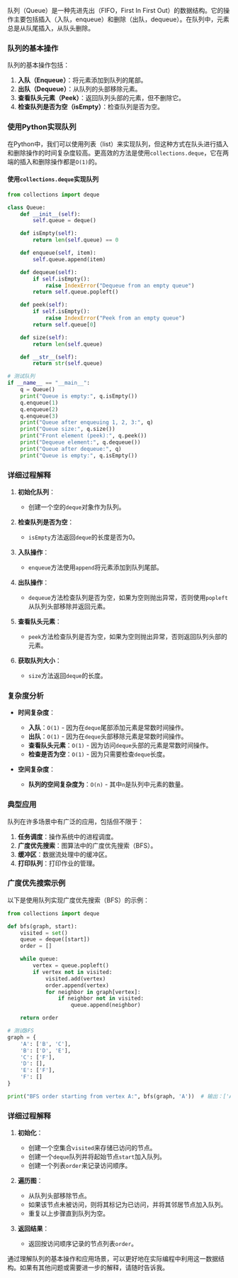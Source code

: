队列（Queue）是一种先进先出（FIFO，First In First Out）的数据结构。它的操作主要包括插入（入队，enqueue）和删除（出队，dequeue）。在队列中，元素总是从队尾插入，从队头删除。

### 队列的基本操作

队列的基本操作包括：
1. **入队（Enqueue）**：将元素添加到队列的尾部。
2. **出队（Dequeue）**：从队列的头部移除元素。
3. **查看队头元素（Peek）**：返回队列头部的元素，但不删除它。
4. **检查队列是否为空（isEmpty）**：检查队列是否为空。

### 使用Python实现队列

在Python中，我们可以使用列表（list）来实现队列，但这种方式在队头进行插入和删除操作的时间复杂度较高。更高效的方法是使用`collections.deque`，它在两端的插入和删除操作都是`O(1)`的。

#### 使用`collections.deque`实现队列

```python
from collections import deque

class Queue:
    def __init__(self):
        self.queue = deque()

    def isEmpty(self):
        return len(self.queue) == 0

    def enqueue(self, item):
        self.queue.append(item)

    def dequeue(self):
        if self.isEmpty():
            raise IndexError("Dequeue from an empty queue")
        return self.queue.popleft()

    def peek(self):
        if self.isEmpty():
            raise IndexError("Peek from an empty queue")
        return self.queue[0]

    def size(self):
        return len(self.queue)

    def __str__(self):
        return str(self.queue)

# 测试队列
if __name__ == "__main__":
    q = Queue()
    print("Queue is empty:", q.isEmpty())
    q.enqueue(1)
    q.enqueue(2)
    q.enqueue(3)
    print("Queue after enqueuing 1, 2, 3:", q)
    print("Queue size:", q.size())
    print("Front element (peek):", q.peek())
    print("Dequeue element:", q.dequeue())
    print("Queue after dequeue:", q)
    print("Queue is empty:", q.isEmpty())
```

### 详细过程解释

1. **初始化队列**：
   - 创建一个空的`deque`对象作为队列。

2. **检查队列是否为空**：
   - `isEmpty`方法返回`deque`的长度是否为0。

3. **入队操作**：
   - `enqueue`方法使用`append`将元素添加到队列尾部。

4. **出队操作**：
   - `dequeue`方法检查队列是否为空，如果为空则抛出异常，否则使用`popleft`从队列头部移除并返回元素。

5. **查看队头元素**：
   - `peek`方法检查队列是否为空，如果为空则抛出异常，否则返回队列头部的元素。

6. **获取队列大小**：
   - `size`方法返回`deque`的长度。

### 复杂度分析

- **时间复杂度**：
  - **入队**：`O(1)` - 因为在`deque`尾部添加元素是常数时间操作。
  - **出队**：`O(1)` - 因为在`deque`头部移除元素是常数时间操作。
  - **查看队头元素**：`O(1)` - 因为访问`deque`头部的元素是常数时间操作。
  - **检查是否为空**：`O(1)` - 因为只需要检查`deque`长度。

- **空间复杂度**：
  - **队列的空间复杂度为**：`O(n)` - 其中`n`是队列中元素的数量。

### 典型应用

队列在许多场景中有广泛的应用，包括但不限于：
1. **任务调度**：操作系统中的进程调度。
2. **广度优先搜索**：图算法中的广度优先搜索（BFS）。
3. **缓冲区**：数据流处理中的缓冲区。
4. **打印队列**：打印作业的管理。

### 广度优先搜索示例

以下是使用队列实现广度优先搜索（BFS）的示例：

```python
from collections import deque

def bfs(graph, start):
    visited = set()
    queue = deque([start])
    order = []

    while queue:
        vertex = queue.popleft()
        if vertex not in visited:
            visited.add(vertex)
            order.append(vertex)
            for neighbor in graph[vertex]:
                if neighbor not in visited:
                    queue.append(neighbor)

    return order

# 测试BFS
graph = {
    'A': ['B', 'C'],
    'B': ['D', 'E'],
    'C': ['F'],
    'D': [],
    'E': ['F'],
    'F': []
}

print("BFS order starting from vertex A:", bfs(graph, 'A'))  # 输出：['A', 'B', 'C', 'D', 'E', 'F']
```

### 详细过程解释

1. **初始化**：
   - 创建一个空集合`visited`来存储已访问的节点。
   - 创建一个`deque`队列并将起始节点`start`加入队列。
   - 创建一个列表`order`来记录访问顺序。

2. **遍历图**：
   - 从队列头部移除节点。
   - 如果该节点未被访问，则将其标记为已访问，并将其邻居节点加入队列。
   - 重复以上步骤直到队列为空。

3. **返回结果**：
   - 返回按访问顺序记录的节点列表`order`。

通过理解队列的基本操作和应用场景，可以更好地在实际编程中利用这一数据结构。如果有其他问题或需要进一步的解释，请随时告诉我。
